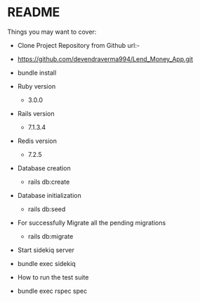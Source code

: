 # README

Things you may want to cover:

* Clone Project Repository from Github url:-
 - https://github.com/devendraverma994/Lend_Money_App.git

* bundle install

* Ruby version
  - 3.0.0

* Rails version
  - 7.1.3.4

* Redis version
  - 7.2.5

* Database creation
  - rails db:create

* Database initialization
  - rails db:seed

* For successfully Migrate all the pending migrations
  - rails db:migrate

* Start sidekiq server
 - bundle exec sidekiq

* How to run the test suite
 - bundle exec rspec spec
